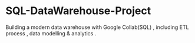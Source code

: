 # SQL-DataWarehouse-Project
Building a modern data warehouse with  Google Collab(SQL) , including ETL process , data modelling  &amp; analytics .
